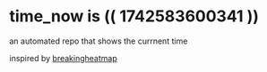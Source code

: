 # time_now is (( 1742583600341 ))

an automated repo that shows the currnent time

inspired by [breakingheatmap](https://github.com/breakingheatmap/breakingheatmap)